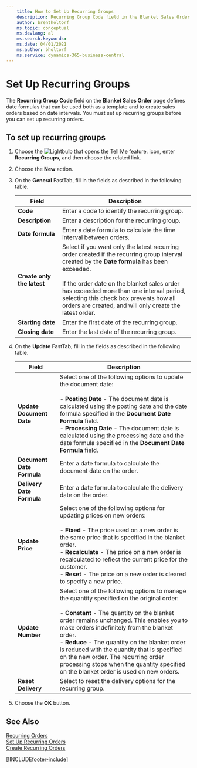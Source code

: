 ```yaml
---
    title: How to Set Up Recurring Groups
    description: Recurring Group Code field in the Blanket Sales Order page defines date formulas that can be used both as a template and to create sales orders based on date intervals.
    author: brentholtorf
    ms.topic: conceptual
    ms.devlang: al
    ms.search.keywords:
    ms.date: 04/01/2021
    ms.author: bholtorf
    ms.service: dynamics-365-business-central
---
```

# Set Up Recurring Groups
The **Recurring Group Code** field on the **Blanket Sales Order** page defines date formulas that can be used both as a template and to create sales orders based on date intervals. You must set up recurring groups before you can set up recurring orders.  

## To set up recurring groups  

1.  Choose the ![Lightbulb that opens the Tell Me feature.](../../media/ui-search/search_small.png "Tell me what you want to do") icon, enter **Recurring Groups**, and then choose the related link.  
2.  Choose the **New** action.  
3.  On the **General** FastTab, fill in the fields as described in the following table.  

    |Field|Description|  
    |---------------------------------|---------------------------------------|  
    |**Code**|Enter a code to identify the recurring group.|  
    |**Description**|Enter a description for the recurring group.|  
    |**Date formula**|Enter a date formula to calculate the time interval between orders.|  
    |**Create only the latest**|Select if you want only the latest recurring order created if the recurring group interval created by the **Date formula** has been exceeded.<br /><br /> If the order date on the blanket sales order has exceeded more than one interval period, selecting this check box prevents how all orders are created, and will only create the latest order.|  
    |**Starting date**|Enter the first date of the recurring group.|  
    |**Closing date**|Enter the last date of the recurring group.|  

4.  On the **Update** FastTab, fill in the fields as described in the following table.  

    |Field|Description|  
    |---------------------------------|---------------------------------------|  
    |**Update Document Date**|Select one of the following options to update the document date:<br /><br /> -   **Posting Date** - The document date is calculated using the posting date and the date formula specified in the **Document Date Formula** field.<br />-   **Processing Date** - The document date is calculated using the processing date and the date formula specified in the **Document Date Formula** field.|  
    |**Document Date Formula**|Enter a date formula to calculate the document date on the order.|  
    |**Delivery Date Formula**|Enter a date formula to calculate the delivery date on the order.|  
    |**Update Price**|Select one of the following options for updating prices on new orders:<br /><br /> -   **Fixed** - The price used on a new order is the same price that is specified in the blanket order.<br />-   **Recalculate** - The price on a new order is recalculated to reflect the current price for the customer.<br />-   **Reset** - The price on a new order is cleared to specify a new price.|  
    |**Update Number**|Select one of the following options to manage the quantity specified on the original order:<br /><br /> -   **Constant** - The quantity on the blanket order remains unchanged. This enables you to make orders indefinitely from the blanket order.<br />-   **Reduce** - The quantity on the blanket order is reduced with the quantity that is specified on the new order. The recurring order processing stops when the quantity specified on the blanket order is used on new orders.|  
    |**Reset Delivery**|Select to reset the delivery options for the recurring group.|  

5.  Choose the **OK** button.  

## See Also  
 [Recurring Orders](recurring-orders.md)   
 [Set Up Recurring Orders](how-to-set-up-recurring-orders.md)   
 [Create Recurring Orders](how-to-create-recurring-orders.md)


[!INCLUDE[footer-include](../../includes/footer-banner.md)]